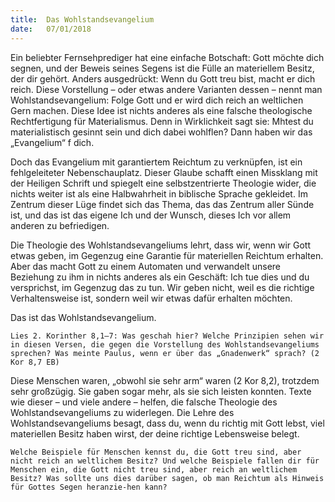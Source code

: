 ```yaml
---
title:  Das Wohlstandsevangelium
date:   07/01/2018
---
```


Ein beliebter Fernsehprediger hat eine einfache Botschaft: Gott möchte dich segnen, und der Beweis seines Segens ist die Fülle an materiellem Besitz, der dir gehört. Anders ausgedrückt: Wenn du Gott treu bist, macht er dich reich. Diese Vorstellung – oder etwas andere Varianten dessen – nennt man Wohlstandsevangelium: Folge Gott und er wird dich reich an weltlichen Gern machen. Diese Idee ist nichts anderes als eine falsche theologische Rechtfertigung für Materialismus. Denn in Wirklichkeit sagt sie: Mhtest du materialistisch gesinnt sein und dich dabei wohlflen? Dann haben wir das „Evangelium“ f dich. 

Doch das Evangelium mit garantiertem Reichtum zu verknüpfen, ist ein fehlgeleiteter Nebenschauplatz. Dieser Glaube schafft einen Missklang mit der Heiligen Schrift und spiegelt eine selbstzentrierte Theologie wider, die nichts weiter ist als eine Halbwahrheit in biblische Sprache gekleidet. Im Zentrum dieser Lüge findet sich das Thema, das das Zentrum aller Sünde ist, und das ist das eigene Ich und der Wunsch, dieses Ich vor allem anderen zu befriedigen. 

Die Theologie des Wohlstandsevangeliums lehrt, dass wir, wenn wir Gott etwas geben, im Gegenzug eine Garantie für materiellen Reichtum erhalten. Aber das macht Gott zu einem Automaten und verwandelt unsere Beziehung zu ihm in nichts anderes als ein Geschäft: Ich tue dies und du versprichst, im Gegenzug das zu tun. Wir geben nicht, weil es die richtige Verhaltensweise ist, sondern weil wir etwas dafür erhalten möchten. 

Das ist das Wohlstandsevangelium. 

`Lies 2. Korinther 8,1–7: Was geschah hier? Welche Prinzipien sehen wir in diesen Versen, die gegen die Vorstellung des Wohlstandsevangeliums sprechen? Was meinte Paulus, wenn er über das „Gnadenwerk“ sprach? (2 Kor 8,7 EB)` 

Diese Menschen waren, „obwohl sie sehr arm“ waren (2 Kor 8,2), trotzdem sehr großzügig. Sie gaben sogar mehr, als sie sich leisten konnten. Texte wie dieser – und viele andere – helfen, die falsche Theologie des Wohlstandsevangeliums zu widerlegen. Die Lehre des Wohlstandsevangeliums besagt, dass du, wenn du richtig mit Gott lebst, viel materiellen Besitz haben wirst, der deine richtige Lebensweise belegt. 

`Welche Beispiele für Menschen kennst du, die Gott treu sind, aber nicht reich an weltlichem Besitz? Und welche Beispiele fallen dir für Menschen ein, die Gott nicht treu sind, aber reich an weltlichem Besitz? Was sollte uns dies darüber sagen, ob man Reichtum als Hinweis für Gottes Segen heranzie-hen kann?` 